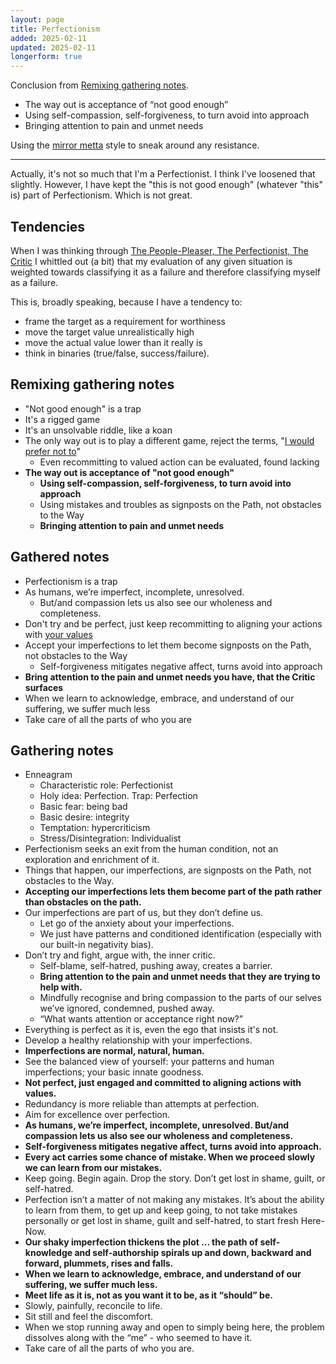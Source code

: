 ```yaml
---
layout: page
title: Perfectionism
added: 2025-02-11
updated: 2025-02-11
longerform: true
---
```


Conclusion from [Remixing gathering notes](#remixing-gathering-notes).

- The way out is acceptance of “not good enough”
- Using self-compassion, self-forgiveness, to turn avoid into approach
- Bringing attention to pain and unmet needs

Using the [mirror metta](/thinking/my-mirror-metta/) style to sneak around any resistance.

---

Actually, it's not so much that I'm a Perfectionist. I think I've loosened that slightly. However, I have kept the "this is not good enough" (whatever "this" is) part of Perfectionism. Which is not great.

## Tendencies

When I was thinking through [The People-Pleaser, The Perfectionist, The Critic](/thinking/self-compassion/) I whittled out (a bit) that my evaluation of any given situation is weighted towards classifying it as a failure and therefore classifying myself as a failure. 

This is, broadly speaking, because I have a tendency to:

- frame the target as a requirement for worthiness
- move the target value unrealistically high
- move the actual value lower than it really is
- think in binaries (true/false, success/failure).

## Remixing gathering notes

- "Not good enough" is a trap
- It's a rigged game
- It's an unsolvable riddle, like a koan
- The only way out is to play a different game, reject the terms, "[I would prefer not to](https://en.wikipedia.org/wiki/Bartleby,_the_Scrivener)"
    - Even recommitting to valued action can be evaluated, found lacking
- **The way out is acceptance of "not good enough"**
    - **Using self-compassion, self-forgiveness, to turn avoid into approach**
    - Using mistakes and troubles as signposts on the Path, not obstacles to the Way
    - **Bringing attention to pain and unmet needs**

## Gathered notes

- Perfectionism is a trap
- As humans, we’re imperfect, incomplete, unresolved.
    - But/and compassion lets us also see our wholeness and completeness.
- Don't try and be perfect, just keep recommitting to aligning your actions with [your values](/themes/2025/#valued-action-pock)
- Accept your imperfections to let them become signposts on the Path, not obstacles to the Way
    - Self-forgiveness mitigates negative affect, turns avoid into approach
- **Bring attention to the pain and unmet needs you have, that the Critic surfaces**
- When we learn to acknowledge, embrace, and understand of our suffering, we suffer much less
- Take care of all the parts of who you are

## Gathering notes

- Enneagram
    - Characteristic role: Perfectionist
    - Holy idea: Perfection. Trap: Perfection
    - Basic fear: being bad
    - Basic desire: integrity
    - Temptation: hypercriticism
    - Stress/Disintegration: Individualist
- Perfectionism seeks an exit from the human condition, not an exploration and enrichment of it.
- Things that happen, our imperfections, are signposts on the Path, not obstacles to the Way.
- **Accepting our imperfections lets them become part of the path rather than obstacles on the path.**
- Our imperfections are part of us, but they don’t define us.
    - Let go of the anxiety about your imperfections.
    - We just have patterns and conditioned identification (especially with our built-in negativity bias).
- Don’t try and fight, argue with, the inner critic. 
    - Self-blame, self-hatred, pushing away, creates a barrier.
    - **Bring attention to the pain and unmet needs that they are trying to help with.**
    - Mindfully recognise and bring compassion to the parts of our selves we’ve ignored, condemned, pushed away.
    - “What wants attention or acceptance right now?”
- Everything is perfect as it is, even the ego that insists it's not.
- Develop a healthy relationship with your imperfections.
- **Imperfections are normal, natural, human.**
- See the balanced view of yourself: your patterns and human imperfections; your basic innate goodness.
- **Not perfect, just engaged and committed to aligning actions with values.**
- Redundancy is more reliable than attempts at perfection.
- Aim for excellence over perfection.
- **As humans, we’re imperfect, incomplete, unresolved. But/and compassion lets us also see our wholeness and completeness.**
- **Self-forgiveness mitigates negative affect, turns avoid into approach.**
- **Every act carries some chance of mistake. When we proceed slowly we can learn from our mistakes.**
- Keep going. Begin again. Drop the story. Don’t get lost in shame, guilt, or self-hatred.
- Perfection isn’t a matter of not making any mistakes. It’s about the ability to learn from them, to get up and keep going, to not take mistakes personally or get lost in shame, guilt and self-hatred, to start fresh Here-Now.
- **Our shaky imperfection thickens the plot … the path of self-knowledge and self-authorship spirals up and down, backward and forward, plummets, rises and falls.**
- **When we learn to acknowledge, embrace, and understand of our suffering, we suffer much less.**
- **Meet life as it is, not as you want it to be, as it “should” be.**
- Slowly, painfully, reconcile to life.
- Sit still and feel the discomfort.
- When we stop running away and open to simply being here, the problem dissolves along with the “me” - who seemed to have it.
- Take care of all the parts of who you are.
